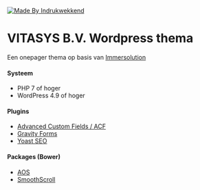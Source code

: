 [![Made By Indrukwekkend](https://img.shields.io/badge/Made%20By-Indrukwekkend-ef7b31.svg)](https://indrukwekkend.nl/)


# VITASYS B.V. Wordpress thema
Een onepager thema op basis van [Immersolution](http://www.immersolution.com/)


#### Systeem
 * PHP 7 of hoger
 * WordPress 4.9 of hoger

#### Plugins
* [Advanced Custom Fields / ACF](https://www.advancedcustomfields.com/)
* [Gravity Forms](https://gravityforms.com/)
* [Yoast SEO](https://yoast.com/)

#### Packages (Bower)
* [AOS](https://github.com/michalsnik/aos)
* [SmoothScroll](https://github.com/cferdinandi/smooth-scroll)
